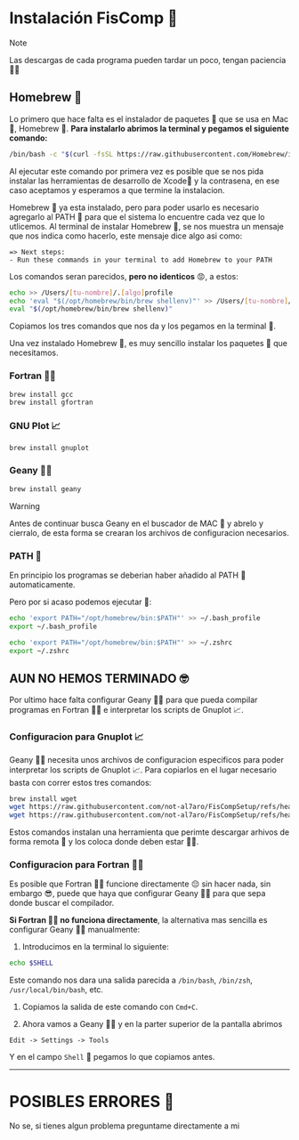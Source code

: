# Instalación FisComp 💖

> [!NOTE]  
> Las descargas de cada programa pueden tardar un poco, tengan paciencia 😵‍💫

## Homebrew 🍺

Lo primero que hace falta es el instalador de paquetes 🥡 que se usa en Mac 🍎, Homebrew 🍺.
**Para instalarlo abrimos la terminal y pegamos el siguiente comando:**

```bash
/bin/bash -c "$(curl -fsSL https://raw.githubusercontent.com/Homebrew/install/HEAD/install.sh)"
```

Al ejecutar este comando por primera vez es posible que se nos pida instalar las herramientas de desarrollo de Xcode🔨 y la contrasena, en ese caso aceptamos y esperamos a que termine la instalacion.

Homebrew 🍺 ya esta instalado, pero para poder usarlo es necesario agregarlo al PATH 👣 para que el sistema lo encuentre cada vez que lo utlicemos.
Al terminal de instalar Homebrew 🍺, se nos muestra un mensaje que nos indica como hacerlo, este mensaje dice algo asi como: 
```text
=> Next steps:
- Run these commands in your terminal to add Homebrew to your PATH
```
Los comandos seran parecidos, **pero no identicos** 😡, a estos:
```bash
echo >> /Users/[tu-nombre]/.[algo]profile
echo 'eval "$(/opt/homebrew/bin/brew shellenv)"' >> /Users/[tu-nombre]/.[algo]profile
eval "$(/opt/homebrew/bin/brew shellenv)"
```

Copiamos los tres comandos que nos da y los pegamos en la terminal 💾.

Una vez instalado Homebrew 🍺, es muy sencillo instalar los paquetes 🥡 que necesitamos.

### Fortran 👴🏼

```bash
brew install gcc
brew install gfortran
```

### GNU Plot 📈

```bash
brew install gnuplot
```

### Geany 🧞‍♀️

```bash
brew install geany
```

> [!WARNING]  
> Antes de continuar busca Geany en el buscador de MAC 🍎 y abrelo y cierralo, de esta forma se crearan los archivos de configuracion necesarios.

### PATH 👣

En principio los programas se deberian haber añadido al PATH 👣 automaticamente.

Pero por si acaso podemos ejecutar 🥊:

```bash
echo 'export PATH="/opt/homebrew/bin:$PATH"' >> ~/.bash_profile
export ~/.bash_profile
```

```bash
echo 'export PATH="/opt/homebrew/bin:$PATH"' >> ~/.zshrc
export ~/.zshrc
```

## AUN NO HEMOS TERMINADO 🤓

Por ultimo hace falta configurar Geany 🧞‍♀️ para que pueda compilar programas en Fortran 👴🏼 e interpretar los scripts de Gnuplot 📈.

### Configuracion para Gnuplot 📈

Geany 🧞‍♀️ necesita unos archivos de configuracion especificos para poder interpretar los scripts de Gnuplot 📈.
Para copiarlos en el lugar necesario basta con correr estos tres comandos:

```bash
brew install wget
wget https://raw.githubusercontent.com/not-al7aro/FisCompSetup/refs/heads/main/files/filetype_extensions.conf -O ~/.config/geany/filetype_extensions.conf
wget https://raw.githubusercontent.com/not-al7aro/FisCompSetup/refs/heads/main/files/filetypes.Gnuplot.conf -O ~/.config/geany/filedefs/filetypes.Gnuplot.conf
```

Estos comandos instalan una herramienta que perimte descargar arhivos de forma remota 🥡 y los coloca donde deben estar ☝🏼.

### Configuracion para Fortran 👴🏼

Es posible que Fortran 👴🏼 funcione directamente 😔 sin hacer nada, sin embargo 😎, puede que haya que configurar Geany 🧞‍♀️ para que sepa donde buscar el compilador.

**Si Fortran 👴🏼 no funciona directamente**, la alternativa mas sencilla es configurar Geany 🧞‍♀️ manualmente:

1. Introducimos en la terminal lo siguiente:
```bash
echo $SHELL
```
Este comando nos dara una salida parecida a `/bin/bash`, `/bin/zsh`, `/usr/local/bin/bash`, etc.

1. Copiamos la salida de este comando con `Cmd+C`.

2. Ahora vamos a Geany 🧞‍♀️ y en la parter superior de la pantalla abrimos
```
Edit -> Settings -> Tools
```
Y en el campo `Shell` 🐚 pegamos lo que copiamos antes.

---

# POSIBLES ERRORES 🤬
No se, si tienes algun problema preguntame directamente a mi